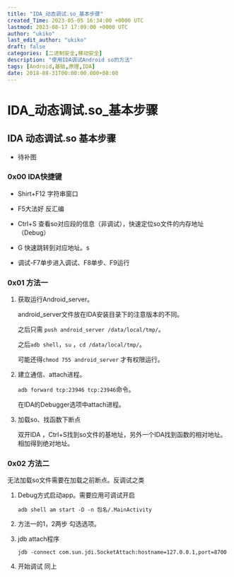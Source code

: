 ```yaml
---
title: "IDA_动态调试.so_基本步骤"
created_Time: 2023-05-05 16:34:00 +0000 UTC
lastmod: 2023-08-17 17:09:00 +0000 UTC
author: "ukiko"
last_edit_author: "ukiko"
draft: false
categories: [二进制安全,移动安全]
description: "使用IDA调试Android so的方法"
tags: [Android,基础,原理,IDA]
date: 2018-08-31T00:00:00.000+08:00
---
```


# IDA_动态调试.so_基本步骤

## IDA 动态调试.so 基本步骤

- 待补图

### 0x00 IDA快捷键

- Shirt+F12 字符串窗口

- F5大法好 反汇编

- Ctrl+S 查看so对应段的信息（非调试），快速定位so文件的内存地址（Debug）

- G 快速跳转到对应地址。s

- 调试-F7单步进入调试、F8单步、F9运行

### 0x01 方法一

1. 获取运行Android_server。

	android_server文件放在IDA安装目录下的注意版本的不同。

	之后只需 `push android_server /data/local/tmp/`。

	之后`adb shell`，`su` ，`cd /data/local/tmp/`。

	可能还得`chmod 755 android_server` 才有权限运行。



1. 建立通信、attach进程。

	`adb forward tcp:23946 tcp:23946`命令。

	在IDA的Debugger选项中attach进程。



1. 加载so、找函数下断点

	双开IDA ，Ctrl+S找到so文件的基地址，另外一个IDA找到函数的相对地址。相加得到绝对地址。



### 0x02 方法二

无法加载so文件需要在加载之前断点。反调试之类

1. Debug方式启动app。需要应用可调试开启

	`adb shell am start -D -n 包名/.MainActivity`



1. 方法一的1，2两步 勾选选项。

1. jdb attach程序

	`jdb -connect com.sun.jdi.SocketAttach:hostname=127.0.0.1,port=8700`



1. 开始调试 同上

